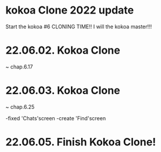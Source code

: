 # kokoa Clone 2022 update

Start the kokoa #6 CLONING TIME!!
I will the kokoa master!!!

# 22.06.02. Kokoa Clone

~ chap.6.17

# 22.06.03. Kokoa Clone

~ chap.6.25

-fixed 'Chats'screen
-create 'Find'screen

# 22.06.05. Finish Kokoa Clone!
